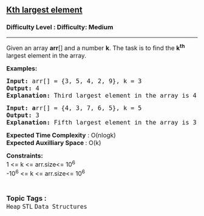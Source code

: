<h2><a href="https://www.geeksforgeeks.org/problems/kth-largest-element5034/1?page=1&difficulty=Medium&status=unsolved&sortBy=submissions">Kth largest element</a></h2><h3>Difficulty Level : Difficulty: Medium</h3><hr><div class="problems_problem_content__Xm_eO"><p><span style="font-size: 12pt;">Given an array <strong>arr</strong>[] and a number <strong>k</strong>. The task is to find the <strong>k<sup>th</sup></strong> largest element in the array.</span></p>
<p><span style="font-size: 12pt;"><strong>Examples:</strong></span></p>
<pre><span style="font-size: 12pt;"><strong>Input: </strong>arr[] = {3, 5, 4, 2, 9}, k = 3
<strong>Output: </strong>4<strong>
Explanation: </strong>Third largest element in the array is 4.
</span></pre>
<pre><span style="font-size: 12pt;"><strong>Input: a</strong>rr[] = {4, 3, 7, 6, 5}, k = 5
<strong>Output: </strong>3<strong>
Explanation: </strong>Fifth largest element in the array is 3.</span></pre>
<p><span style="font-size: 12pt;"><strong>Expected Time Complexity</strong> : O(nlogk)<br><strong>Expected Auxilliary Space&nbsp;</strong>: O(k)</span></p>
<p><span style="font-size: 12pt;"><strong>Constraints:</strong><br>1 &lt;= k &lt;= arr.size&lt;= 10<sup>6<br></sup>-10<sup>6</sup> &lt;= k &lt;= arr.size&lt;= 10<sup>6</sup><sup><br></sup></span></p></div><br><p><span style=font-size:18px><strong>Topic Tags : </strong><br><code>Heap</code>&nbsp;<code>STL</code>&nbsp;<code>Data Structures</code>&nbsp;
